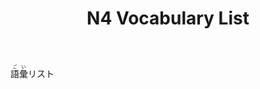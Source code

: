 ﻿---
layout: default
title: N4 Vocabulary List
parent: <ruby>語彙<rt>ごい</rt></ruby> Vocabulary
has_children: true
---

<ruby>語彙<rt>ごい</rt></ruby>リスト